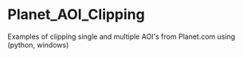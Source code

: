 # Planet_AOI_Clipping
Examples of clipping single and multiple AOI's from Planet.com using (python, windows)
